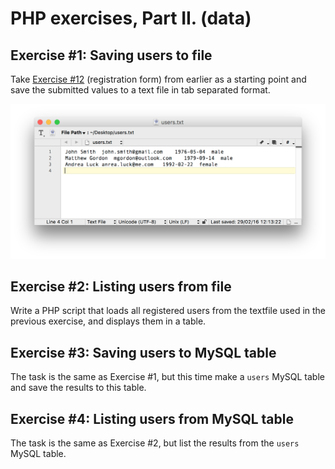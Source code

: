 # PHP exercises, Part II. (data)

## Exercise #1: Saving users to file

Take [Exercise #12](../../../solutions/php/basics/exercise12.php) (registration form) from earlier as a starting point and save the submitted values to a text file in tab separated format.

![Exercise1](images/exercise1.png)


## Exercise #2: Listing users from file

Write a PHP script that loads all registered users from the textfile used in the previous exercise, and displays them in a table.


## Exercise #3: Saving users to MySQL table

The task is the same as Exercise #1, but this time make a `users` MySQL table and save the results to this table.


## Exercise #4: Listing users from MySQL table

The task is the same as Exercise #2, but list the results from the `users` MySQL table.
